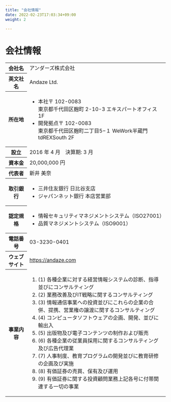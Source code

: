```yaml
---
title: "会社情報"
date: 2022-02-23T17:03:34+09:00
weight: 2
 
---
```


<h1>会社情報</h1>

<table>

<tbody>

<tr class="flex p-8 border-0 bg-gray-50">
<th class="w-1/3 font-bold">会社名</th>
<td class="w-2/3 p-0">アンダーズ株式会社</td>
</tr>

<tr class="flex p-8 border-0">
<th class="w-1/3 font-bold">英文社名</th>
<td class="w-2/3 p-0">Andaze Ltd.</td>
</tr>

<tr class="flex p-8 border-0 bg-gray-50">
<th class="w-1/3 font-bold">所在地</th>
<td class="w-2/3 p-0">
<ul class="list-none p-0">
<li class="p-0 mt-0 mb-4"><span class="font-bold block">本社</span>〒 102-0083<br>東京都千代田区麹町 2-10-3 エキスパートオフィス 1F</li>
<li class="p-0 mt-0"><span class="font-bold block">開発拠点</span>〒 102-0083<br>東京都千代田区麹町二丁目5−１ WeWork半蔵門tdREXSouth 2F</li>
</ul>
</td>
</tr>

<tr class="flex p-8 border-0">
<th class="w-1/3 font-bold">設立</th>
<td class="w-2/3 p-0">2016 年 4 月　決算期: 3 月</td>
</tr>

<tr class="flex p-8 border-0 bg-gray-50">
<th class="w-1/3 font-bold">資本金</th>
<td class="w-2/3 p-0">20,000,000 円</td>
</tr>

<tr class="flex p-8 border-0">
<th class="w-1/3 font-bold">代表者</th>
<td class="w-2/3 p-0">新井 美奈</td>
</tr>

<tr class="flex p-8 border-0 bg-gray-50">
<th class="w-1/3 font-bold">取引銀行</th>
<td class="w-2/3 p-0">
<ul class="list-none p-0">
<li class="p-0 mt-0 mb-4">三井住友銀行 日比谷支店</li>
<li class="p-0 mt-0 ">ジャパンネット銀行 本店営業部</li>
</ul>
</td>
</tr>

<tr class="flex p-8 border-0">
<th class="w-1/3 font-bold">認定規格</th>
<td class="w-2/3 p-0">
<ul class="list-none p-0">
<li class="p-0 mt-0 mb-4">情報セキュリティマネジメントシステム（ISO27001）</li>
<li class="p-0 mt-0">品質マネジメントシステム（ISO9001）</li>
</ul>
</td>
</tr>

<tr class="flex p-8 border-0 bg-gray-50">
<th class="w-1/3 font-bold">電話番号</th>
<td class="w-2/3 p-0">03-3230-0401</td>
</tr>

<tr class="flex p-8 border-0">
<th class="w-1/3 font-bold">ウェブサイト</td>
<td class="w-2/3 p-0"><a href="https://www.andaze.com/ja/">https://andaze.com</a></td>
</tr>

<tr class="flex p-8 border-0 bg-gray-50">
<th class="w-1/3 font-bold">事業内容</th>
<td class="w-2/3 p-0">
<ol class="list-none p-0">
<li class="p-0 mt-0 mb-4">(1) 各種企業に対する経営情報システムの診断、指導並びにコンサルティング</li>
<li class="p-0 mt-0 mb-4">(2) 業務改善及びIT戦略に関するコンサルティング</li>
<li class="p-0 mt-0 mb-4">(3) 情報通信事業への投資並びにこれらの企業の合併、提携、営業権の譲渡に関するコンサルティング</li>
<li class="p-0 mt-0 mb-4">(4) コンピュータソフトウェアの企画、開発、並びに輸出入</li>
<li class="p-0 mt-0 mb-4">(5) 出版物及び電子コンテンツの制作および販売</li>
<li class="p-0 mt-0 mb-4">(6) 各種企業の従業員採用に関するコンサルティング及び広告代理業</li>
<li class="p-0 mt-0 mb-4">(7) 人事制度、教育プログラムの開発並びに教育研修の企画及び実施</li>
<li class="p-0 mt-0 mb-4">(8) 有価証券の売買、保有及び運用</li>
<li class="p-0 mt-0">(9) 有価証券に関する投資顧問業務上記各号に付帯関連する一切の事業</li>
</ol>
</td>
</tr>

</tbody>

</table>